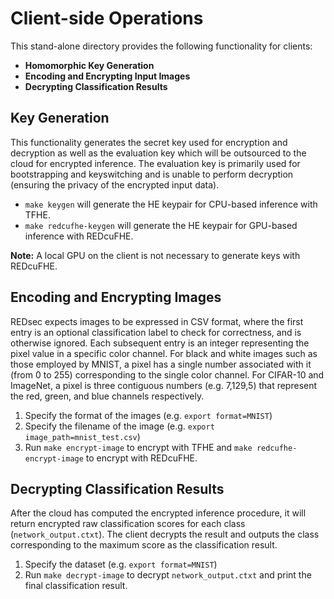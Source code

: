 # Client-side Operations

This stand-alone directory provides the following functionality for clients:
-   **Homomorphic Key Generation**
-   **Encoding and Encrypting Input Images**
-   **Decrypting Classification Results**

## Key Generation

This functionality generates the secret key used for encryption and decryption 
as well as the evaluation key which will be outsourced to the cloud for 
encrypted inference. The evaluation key is primarily used for bootstrapping and 
keyswitching and is unable to perform decryption (ensuring the privacy of the 
encrypted input data).

* `make keygen` will generate the HE keypair for CPU-based inference with TFHE.
* `make redcufhe-keygen` will generate the HE keypair for GPU-based inference
  with REDcuFHE.

**Note:** A local GPU on the client is not necessary to generate keys with REDcuFHE.


## Encoding and Encrypting Images

REDsec expects images to be expressed in CSV format, where the first entry is 
an optional classification label to check for correctness, and is otherwise
ignored. Each subsequent entry is an integer representing the pixel value in a
specific color channel. For black and white images such as those employed by
MNIST, a pixel has a single number associated with it (from 0 to 255)
corresponding to the single color channel. For CIFAR-10 and ImageNet, a pixel is
three contiguous numbers (e.g. 7,129,5) that represent the red, green, and blue
channels respectively. 

1. Specify the format of the images (e.g. `export format=MNIST`)
2. Specify the filename of the image (e.g. `export image_path=mnist_test.csv`)
3. Run `make encrypt-image` to encrypt with TFHE and `make
   redcufhe-encrypt-image` to encrypt with REDcuFHE. 

## Decrypting Classification Results

After the cloud has computed the encrypted inference procedure, it will return
encrypted raw classification scores for each class (`network_output.ctxt`). The client decrypts the
result and outputs the class corresponding to the maximum score as the
classification result.

1. Specify the dataset (e.g. `export format=MNIST`)
2. Run `make decrypt-image` to decrypt `network_output.ctxt` and print the final
   classification result. 
